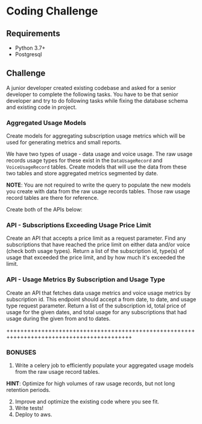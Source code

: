 # Coding Challenge

## Requirements
* Python 3.7+
* Postgresql

## Challenge

A junior developer created existing codebase and asked for a senior developer to complete the following tasks. You have to be that senior developer and try to do following tasks while fixing the database schema and existing code in project.

### Aggregated Usage Models

Create models for aggregating subscription usage metrics which will be used for generating metrics and small reports.

We have two types of usage - data usage and voice usage. The raw usage records usage types for these exist in the `DataUsageRecord` and `VoiceUsageRecord` tables. Create models that will use the data from these two tables and store aggregated metrics segmented by date.

**NOTE**: You are not required to write the query to populate the new models you create with data from the raw usage records tables. Those raw usage record tables are there for reference.

Create both of the APIs below:

### API - Subscriptions Exceeding Usage Price Limit

Create an API that accepts a price limit as a request parameter. Find any subscriptions that have reached the price limit on either data and/or voice (check both usage types). Return a list of the subscription id, type(s) of usage that exceeded the price limit, and by how much it's exceeded the limit.

### API - Usage Metrics By Subscription and Usage Type

Create an API that fetches data usage metrics and voice usage metrics by subscription id. This endpoint should accept a from date, to date, and usage type request parameter. Return a list of the subscription id, total price of usage for the given dates, and total usage for any subscriptions that had usage during the given from and to dates.

++++++++++++++++++++++++++++++++++++++++++++++++++++++++++++++++++++++++++++++++++++++++++

### BONUSES

1. Write a celery job to efficiently populate your aggregated usage models from the raw usage record tables.

**HINT**: Optimize for high volumes of raw usage records, but not long retention periods.

2. Improve and optimize the existing code where you see fit.
3. Write tests!
4. Deploy to aws.
